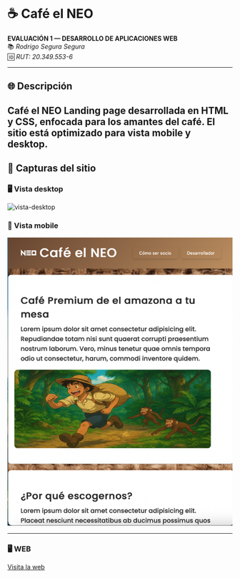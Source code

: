 # ☕ Café el NEO

**EVALUACIÓN 1 — DESARROLLO DE APLICACIONES WEB**  
📚 _Rodrigo Segura Segura_  
🆔 _RUT: 20.349.553-6_

---

## 🌐 Descripción

**Café el NEO** Landing page desarrollada en HTML y CSS, enfocada para los amantes del café. El sitio está optimizado para vista **mobile** y **desktop**.
---


## 📸 Capturas del sitio

### 🖥️ Vista desktop

![vista-desktop](./src/img/desktop.png)

### 📱 Vista mobile

![vista-mobile](./src/img/mobile.png)


---

### 🖥️ WEB

[Visita la web](https://chewpasta.github.io/EV1-DESARROLLO/index.html)
